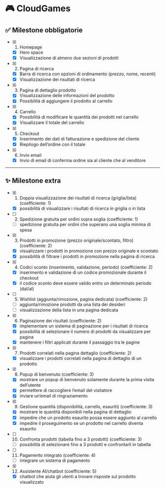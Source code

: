 # 🎮 CloudGames

## ✅ Milestone obbligatorie

- [x] 1. Homepage

  - [x] Hero space
  - [x] Visualizzazione di almeno due sezioni di prodotti

- [x] 2. Pagina di ricerca

  - [x] Barra di ricerca con opzioni di ordinamento (prezzo, nome, recenti)
  - [x] Visualizzazione dei risultati di ricerca

- [x] 3. Pagina di dettaglio prodotto

  - [x] Visualizzazione delle informazioni del prodotto
  - [x] Possibilità di aggiungere il prodotto al carrello

- [x] 4. Carrello

  - [x] Possibilità di modificare le quantità dei prodotti nel carrello
  - [x] Visualizzare il totale del carrello

- [x] 5. Checkout

  - [x] Inserimento dei dati di fatturazione e spedizione del cliente
  - [x] Riepilogo dell’ordine con il totale

- [x] 6. Invio email

  - [x] Invio di email di conferma ordine sia al cliente che al venditore

---

## ✨ Milestone extra

- [x] 1. Doppia visualizzazione dei risultati di ricerca (griglia/lista) (coefficiente: 1)

  - [x] possibilità di visualizzare i risultati di ricerca in griglia o in lista

- [ ] 2. Spedizione gratuita per ordini sopra soglia (coefficiente: 1)

  - [ ] spedizione gratuita per ordini che superano una soglia minima di spesa

- [x] 3. Prodotti in promozione (prezzo originale/scontato, filtro) (coefficiente: 2)

  - [x] visualizzare i prodotti in promozione con prezzo originale e scontato
  - [x] possibilità di filtrare i prodotti in promozione nella pagina di ricerca

- [x] 4. Codici sconto (inserimento, validazione, periodo) (coefficiente: 2)

  - [x] inserimento e validazione di un codice promozionale durante il checkout
  - [x] il codice sconto deve essere valido entro un determinato periodo (dal/al)

- [ ] 5. Wishlist (aggiunta/rimozione, pagina dedicata) (coefficiente: 2)

  - [ ] aggiunta/rimozione prodotti da una lista dei desideri
  - [ ] visualizzazione della lista in una pagina dedicata

- [x] 6. Paginazione dei risultati (coefficiente: 2)

  - [x] implementare un sistema di paginazione per i risultati di ricerca
  - [x] possibilità di selezionare il numero di prodotti da visualizzare per pagina
  - [x] mantenere i filtri applicati durante il passaggio tra le pagine

- [x] 7. Prodotti correlati nella pagina dettaglio (coefficiente: 2)

  - [x] visualizzare i prodotti correlati nella pagina di dettaglio di un prodotto

- [x] 8. Popup di benvenuto (coefficiente: 3)

  - [x] mostrare un popup di benvenuto solamente durante la prima visita dell’utente
  - [x] permettere di raccogliere l’email del visitatore
  - [x] inviare un’email di ringraziamento

- [x] 9. Gestione quantità (disponibilità, carrello, esauriti) (coefficiente: 3)

  - [x] mostrare le quantità disponibili nella pagina di dettaglio
  - [x] impedire che un prodotto esaurito possa essere aggiunto al carrello
  - [x] impedire il proseguimento se un prodotto nel carrello diventa esaurito

- [ ] 10. Confronta prodotti (tabella fino a 3 prodotti) (coefficiente: 3)

  - [ ] possibilità di selezionare fino a 3 prodotti e confrontarli in tabella

- [ ] 11. Pagamento integrato (coefficiente: 4)

  - [ ] integrare un sistema di pagamento

- [x] 12. Assistente AI/chatbot (coefficiente: 5)

  - [x] chatbot che aiuta gli utenti a trovare risposte sul prodotto visualizzato
